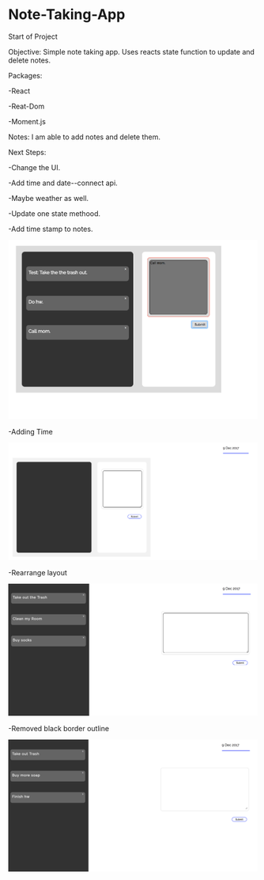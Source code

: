# Note-Taking-App

Start of Project

Objective:
Simple note taking app. Uses reacts state function to update and delete notes. 

Packages:

-React

-Reat-Dom

-Moment.js


Notes: I am able to add notes and delete them. 

Next Steps: 

-Change the UI. 

-Add time and date--connect api.

-Maybe weather as well. 

-Update one state methood. 

-Add time stamp to notes.


![alt text](https://github.com/campriest/Note-Taking-App/blob/master/Screen%20Shot%202017-12-04%20at%204.47.44%20PM.png)

-Adding Time

![alt text](https://github.com/campriest/Note-Taking-App/blob/master/Screen%20Shot%202017-12-09%20at%2012.16.49%20AM.png)

-Rearrange layout

![alt text](https://github.com/campriest/Note-Taking-App/blob/master/Screen%20Shot%202017-12-09%20at%2012.46.53%20AM.png)

-Removed black border outline

![alt text](https://github.com/campriest/Note-Taking-App/blob/master/Screen%20Shot%202017-12-09%20at%201.04.58%20AM.png)
